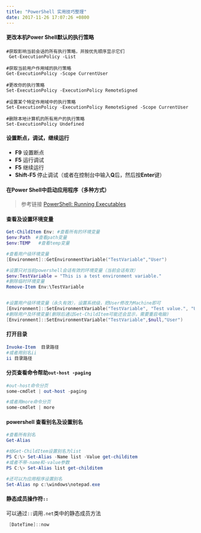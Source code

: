 ```yaml
---
title: "PowerShell 实用技巧整理"
date: 2017-11-26 17:07:26 +0800
---
```


#### 更改本机**Power Shell**默认的执行策略

```shell
#获取影响当前会话的所有执行策略，并按优先顺序显示它们
 Get-ExecutionPolicy -List
 
#获取当前用户作用域的执行策略
Get-ExecutionPolicy -Scope CurrentUser

#更改你的执行策略
Set-ExecutionPolicy -ExecutionPolicy RemoteSigned

#设置某个特定作用域中的执行策略
Set-ExecutionPolicy -ExecutionPolicy RemoteSigned -Scope CurrentUser

#删除本地计算机的所有用户的执行策略
Set-ExecutionPolicy Undefined
```

#### 设置断点，调试，继续运行

+ **F9** 设置断点
+ **F5** 运行调试
+ **F5** 继续运行
+ **Shift-F5** 停止调试（或者在控制台中输入**Q**后，然后按**Enter**键）

####  在**Power Shell**中启动应用程序（多种方式）

> 参考链接
> [PowerShell: Running Executables](https://social.technet.microsoft.com/wiki/contents/articles/7703.powershell-running-executables.aspx)  

#### 查看及设置环境变量

```powershell
Get-ChildItem Env: #查看所有的环境变量
$env:Path  #查看path变量
$env:TEMP   #查看temp变量

#查看用户级环境变量
[Environment]::GetEnvironmentVariable("TestVariable","User")

#设置只对当前powershell会话有效的环境变量（当前会话有效）
$env:TestVariable = "This is a test environment variable."
#删除临时环境变量
Remove-Item Env:\TestVariable


#设置用户级环境变量（永久有效），设置系统级，把User修改为Machine即可
[Environment]::SetEnvironmentVariable("TestVariable", "Test value.", "User")
#删除用户及环境变量(删除后通过Get-ChildItem可能还会显示，需要重启电脑)
[Environment]::SetEnvironmentVariable("TestVariable",$null,"User")
```

#### 打开目录

```powershell
Invoke-Item  目录路径
#或者用别名ii
ii 目录路径
```

#### 分页查看命令帮助`out-host -paging`

```powershell
#out-host命令分页
some-cmdlet | out-host -paging

#或者用more命令分页
some-cmdlet | more
```

#### powershell 查看别名及设置别名

```powershell
#查看所有别名
Get-Alias

#给Get-ChildItem设置别名为list
PS C:\> Set-Alias -Name list -Value get-childitem
#或者不带-name和-value参数
PS C:\> Set-Alias list get-childitem

#还可以为应用程序设置别名
Set-Alias np c:\windows\notepad.exe
```

#### 静态成员操作符`::`

可以通过`::`调用`.net`类中的静态成员方法

```powershell
 [DateTime]::now
```

